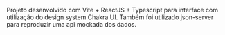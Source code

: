 Projeto desenvolvido com Vite + ReactJS + Typescript para interface com utilização do design system Chakra UI. Também foi utilizado json-server para reproduzir uma api mockada dos dados.
